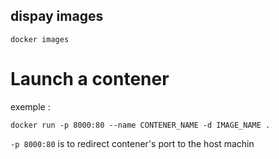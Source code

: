 ## dispay images
```
docker images
```

# Launch a contener

exemple :
```
docker run -p 8000:80 --name CONTENER_NAME -d IMAGE_NAME .
```

`-p 8000:80` is to redirect contener's port to the host machin
